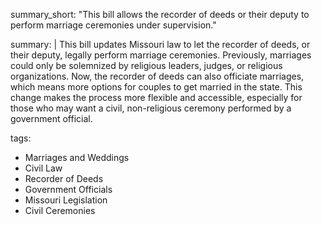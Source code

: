 summary_short: "This bill allows the recorder of deeds or their deputy to perform marriage ceremonies under supervision."

summary: |
  This bill updates Missouri law to let the recorder of deeds, or their deputy, legally perform marriage ceremonies. Previously, marriages could only be solemnized by religious leaders, judges, or religious organizations. Now, the recorder of deeds can also officiate marriages, which means more options for couples to get married in the state. This change makes the process more flexible and accessible, especially for those who may want a civil, non-religious ceremony performed by a government official.

tags:
  - Marriages and Weddings
  - Civil Law
  - Recorder of Deeds
  - Government Officials
  - Missouri Legislation
  - Civil Ceremonies
